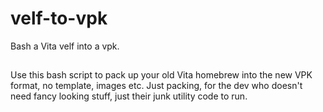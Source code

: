 # velf-to-vpk
Bash a Vita velf into a vpk.

##
Use this bash script to pack up your old Vita homebrew into the new VPK format, no template, images etc. Just packing, for the dev who doesn't need fancy looking stuff, just their junk utility code to run.

